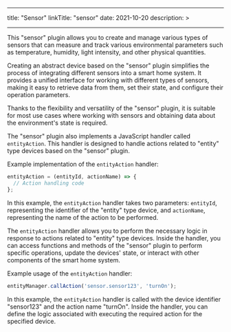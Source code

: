 
---
title: "Sensor"
linkTitle: "sensor"
date: 2021-10-20
description: >
  
---

This "sensor" plugin allows you to create and manage various types of sensors that can measure and track various environmental parameters such as temperature, humidity, light intensity, and other physical quantities.

Creating an abstract device based on the "sensor" plugin simplifies the process of integrating different sensors into a smart home system. It provides a unified interface for working with different types of sensors, making it easy to retrieve data from them, set their state, and configure their operation parameters.

Thanks to the flexibility and versatility of the "sensor" plugin, it is suitable for most use cases where working with sensors and obtaining data about the environment's state is required.

The "sensor" plugin also implements a JavaScript handler called `entityAction`. This handler is designed to handle actions related to "entity" type devices based on the "sensor" plugin.

Example implementation of the `entityAction` handler:

```javascript
entityAction = (entityId, actionName) => {
  // Action handling code
};
```

In this example, the `entityAction` handler takes two parameters: `entityId`, representing the identifier of the "entity" type device, and `actionName`, representing the name of the action to be performed.

The `entityAction` handler allows you to perform the necessary logic in response to actions related to "entity" type devices. Inside the handler, you can access functions and methods of the "sensor" plugin to perform specific operations, update the devices' state, or interact with other components of the smart home system.

Example usage of the `entityAction` handler:

```javascript
entityManager.callAction('sensor.sensor123', 'turnOn');
```

In this example, the `entityAction` handler is called with the device identifier "sensor123" and the action name "turnOn". Inside the handler, you can define the logic associated with executing the required action for the specified device.

